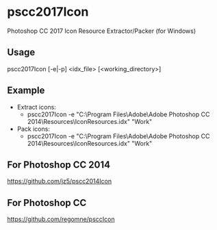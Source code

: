 # pscc2017Icon

Photoshop CC 2017 Icon Resource Extractor/Packer (for Windows)

## Usage
pscc2017Icon \[-e|-p\] \<idx_file\> \[\<working_directory\>\]

## Example

* Extract icons: 
    * pscc2017Icon -e "C:\Program Files\Adobe\Adobe Photoshop CC 2014\Resources\IconResources.idx" "Work"
* Pack icons: 
    * pscc2017Icon -e "C:\Program Files\Adobe\Adobe Photoshop CC 2014\Resources\IconResources.idx" "Work"

## For Photoshop CC 2014

https://github.com/jz5/pscc2014Icon

## For Photoshop CC

https://github.com/regomne/psccIcon
